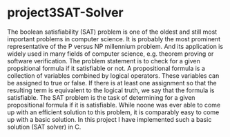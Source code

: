 # project3SAT-Solver
The boolean satisfiability (SAT) problem is one of the oldest and still most important problems in computer science.
It is probably the most prominent representative of the P versus NP millennium problem. And its application is
widely used in many fields of computer science, e.g. theorem proving or software verification. The problem
statement is to check for a given propsitional formula if it satisfiable or not. A propositional formula is a collection
of variables combined by logical operators. These variables can be assigned to true or false. If there is at least one
assignment so that the resulting term is equivalent to the logical truth, we say that the formula is satisfiable. The
SAT problem is the task of determining for a given propositional formula if it is satisfiable. While noone was ever
able to come up with an efficient solution to this problem, it is comparably easy to come up with a basic solution.
In this project I have implemented such a basic solution (SAT solver) in C.
